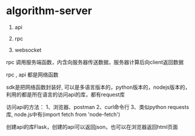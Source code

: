 # algorithm-server

1. api

2. rpc 

3. websocket


rpc 调用服务端函数，内含向服务器传送数据，服务器计算后向client返回数据

rpc , api 都是网络函数

sdk是把网络函数封装好, 可以是多语言版本的，python版本的，nodejs版本的，利用的都是所在语言的访问api的库，都有request库

访问api的方法： 1、浏览器、postman 2、curl命令行 3、类似python requests库, node.js中有(import fetch from 'node-fetch')

创建api的库Flask，创建的api可以返回json，也可以在浏览器返回html页面

